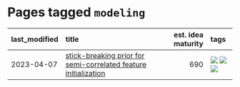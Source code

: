 # Pages tagged `modeling`

|last_modified|title|est. idea maturity|tags
|:---|:---|---:|:---|
|2023-04-07|[stick-breaking prior for semi-correlated feature initialization](../stickbreaking-init.md)|690|[![](https://img.shields.io/badge/tag-experimental-869bd0)](../tags/experimental.md) [![](https://img.shields.io/badge/tag-modeling-71e862)](../tags/modeling.md) [![](https://img.shields.io/badge/tag-wip-5d9a82)](../tags/wip.md)|